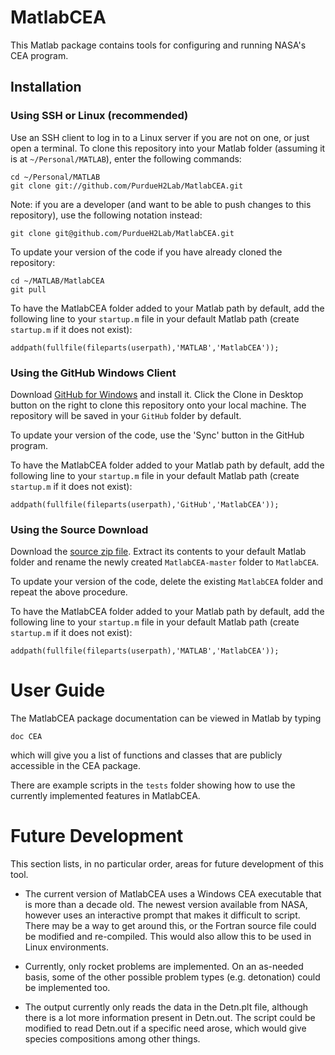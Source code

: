 MatlabCEA
============================

This Matlab package contains tools for configuring and running
NASA's CEA program.

Installation
---------------------------

### Using SSH or Linux (recommended)
Use an SSH client to log in to a Linux server if you are not on one, or just
open a terminal. To clone this repository into your Matlab folder (assuming
it is at `~/Personal/MATLAB`), enter the following commands:

    cd ~/Personal/MATLAB
    git clone git://github.com/PurdueH2Lab/MatlabCEA.git

Note: if you are a developer (and want to be able to push changes to this repository),
use the following notation instead:

    git clone git@github.com/PurdueH2Lab/MatlabCEA.git
    
To update your version of the code if you have already cloned the repository:

    cd ~/MATLAB/MatlabCEA
    git pull
    
To have the MatlabCEA folder added to your Matlab path by default, add the
following line to your `startup.m` file in your default Matlab path (create
`startup.m` if it does not exist):
    
    addpath(fullfile(fileparts(userpath),'MATLAB','MatlabCEA'));

### Using the GitHub Windows Client
Download [GitHub for Windows](http://windows.github.com) and install it. Click
the Clone in Desktop button on the right
to clone this repository onto your local machine. The repository will be saved 
in your `GitHub` folder by default.

To update your version of the code, use the 'Sync' button in the GitHub program.

To have the MatlabCEA folder added to your Matlab path by default, add the
following line to your `startup.m` file in your default Matlab path (create
`startup.m` if it does not exist):
    
    addpath(fullfile(fileparts(userpath),'GitHub','MatlabCEA'));

### Using the Source Download
Download the [source zip file](https://github.com/PurdueH2Lab/MatlabCEA/archive/master.zip). 
Extract its contents to your default Matlab folder and rename the newly created 
`MatlabCEA-master` folder to `MatlabCEA`.

To update your version of the code, delete the existing `MatlabCEA` folder and
repeat the above procedure.

To have the MatlabCEA folder added to your Matlab path by default, add the
following line to your `startup.m` file in your default Matlab path (create
`startup.m` if it does not exist):
    
    addpath(fullfile(fileparts(userpath),'MATLAB','MatlabCEA'));
    
    
User Guide
=============================

The MatlabCEA package documentation can be viewed in Matlab by typing

    doc CEA
    
which will give you a list of functions and classes that are publicly
accessible in the CEA package.

There are example scripts in the `tests` folder showing how to use the
currently implemented features in MatlabCEA.


Future Development
=============================
This section lists, in no particular order, areas for future development
of this tool.

 * The current version of MatlabCEA uses a Windows CEA executable that is
   more than a decade old. The newest version available from NASA, however
   uses an interactive prompt that makes it difficult to script. There may
   be a way to get around this, or the Fortran source file could be modified
   and re-compiled. This would also allow this to be used in Linux 
   environments.
   
 * Currently, only rocket problems are implemented. On an as-needed basis, 
   some of the other possible problem types (e.g. detonation) could be
   implemented too.
   
 * The output currently only reads the data in the Detn.plt file, although
   there is a lot more information present in Detn.out. The script could be
   modified to read Detn.out if a specific need arose, which would give
   species compositions among other things.

